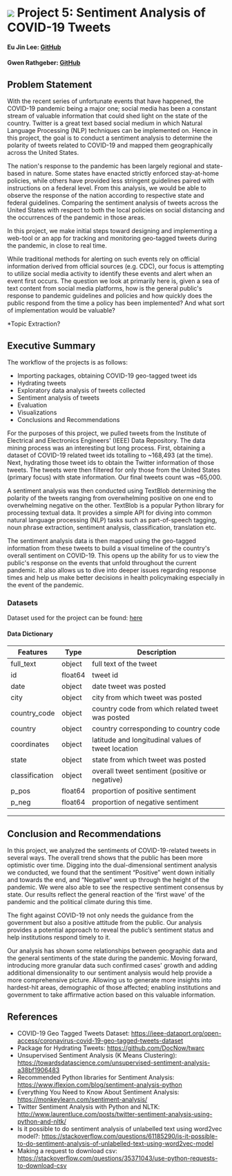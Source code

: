 # ![](https://ga-dash.s3.amazonaws.com/production/assets/logo-9f88ae6c9c3871690e33280fcf557f33.png) Project 5: Sentiment Analysis of COVID-19 Tweets 
#### Eu Jin Lee: [GitHub](https://github.com/missingNA) 
#### Gwen Rathgeber: [GitHub](https://git.generalassemb.ly/gwenrathgeber)

## Problem Statement

With the recent series of unfortunate events that have happened, the COVID-19 pandemic being a major one; social media has been a constant stream of valuable information that could shed light on the state of the country. Twitter is a great text based social medium in which Natural Language Processing (NLP) techniques can be implemented on. Hence in this project, the goal is to conduct a sentiment analysis to determine the polarity of tweets related to COVID-19 and mapped them geographically across the United States.

The nation's response to the pandemic has been largely regional and state-based in nature. Some states have enacted strictly enforced stay-at-home policies, while others have provided less stringent guidelines paired with instructions on a federal level. From this analysis, we would be able to observe the response of the nation according to respective state and federal guidelines. Comparing the sentiment analysis of tweets across the United States with respect to both the local policies on social distancing and the occurrences of the pandemic in those areas.

In this project, we make initial steps toward designing and implementing a web-tool or an app for tracking and monitoring geo-tagged tweets during the pandemic, in close to real time.

While traditional methods for alerting on such events rely on official information derived from official sources (e.g. CDC), our focus is attempting to utilize social media activity to identify these events and alert when an event first occurs. The question we look at primarily here is, given a sea of text content from social media platforms, how is the general public's response to pandemic guidelines and policies and how quickly does the public respond from the time a policy has been implemented? And what sort of implementation would be valuable?

*Topic Extraction?

## Executive Summary
The workflow of the projects is as follows:

- Importing packages, obtaining COVID-19 geo-tagged tweet ids 
- Hydrating tweets 
- Exploratory data analysis of tweets collected 
- Sentiment analysis of tweets
- Evaluation
- Visualizations 
- Conclusions and Recommendations

For the purposes of this project, we pulled tweets from the Institute of Electrical and Electronics Engineers' (IEEE) Data Repository. The data mining process was an interesting but long process. First, obtaining a dataset of COVID-19 related tweet ids totalling to ~168,493 (at the time). Next, hydrating those tweet ids to obtain the Twitter information of those tweets. The tweets were then filtered for only those from the United States (primary focus) with state information. Our final tweets count was ~65,000. 

A sentiment analysis was then conducted using TextBlob determining the polarity of the tweets ranging from overwhelming positive on one end to overwhelming negative on the other. TextBlob is a popular Python library for processing textual data. It provides a simple API for diving into common natural language processing (NLP) tasks such as part-of-speech tagging, noun phrase extraction, sentiment analysis, classification, translation etc. 

The sentiment analysis data is then mapped using the geo-tagged information from these tweets to build a visual timeline of the country's overall sentiment on COVID-19. This opens up the ability for us to view the public's response on the events that unfold throughout the current pandemic. It also allows us to dive into deeper issues regarding response times and help us make better decisions in health policymaking especially in the event of the pandemic.


### Datasets
Dataset used for the project can be found:
[here](https://ieee-dataport.org/open-access/coronavirus-covid-19-geo-tagged-tweets-dataset)

#### Data Dictionary 

| Features       | Type    | Description                                        |
|----------------|---------|----------------------------------------------------|
| full_text      | object  | full text of the tweet                             |
| id             | float64 | tweet id                                           |
| date           | object  | date tweet was posted                              |
| city           | object  | city from which tweet was posted                   |
| country_code   | object  | country code from which related tweet was posted   |
| country        | object  | country corresponding to country code              |
| coordinates    | object  | latitude and longitudinal values of tweet location |
| state          | object  | state from which tweet was posted                  |
| classification | object  | overall tweet sentiment (positive or negative)     |
| p_pos          | float64 | proportion of positive sentiment                   |
| p_neg          | float64 | proportion of negative sentiment                   |

---
## Conclusion and Recommendations 
In this project, we analyzed the sentiments of COVID-19-related tweets in several ways. The overall trend shows that the public has been more optimistic over time. Digging into the dual-dimensional sentiment analysis we conducted, we found that the sentiment “Positive” went down initially and towards the end, and “Negative” went up through the height of the pandemic. We were also able to see the respective sentiment consensus by state. Our results reflect the general reaction of the 'first wave' of the pandemic and the political climate during this time. 

The fight against COVID-19 not only needs the guidance from the government but also a positive attitude from the public. Our analysis provides a potential approach to reveal the public’s sentiment status and help institutions respond timely to it.

Our analysis has shown some relationships between geographic data 
and the general sentiments of the state during the pandemic. Moving forward, introducing more granular data such confirmed cases' growth and adding additional dimensionality to our sentiment analysis would help provide a more comprehensive picture. Allowing us to generate more insights into hardest-hit areas, demographic of those affected; enabling institutions and government to take affirmative action based on this valuable information. 

## References

- COVID-19 Geo Tagged Tweets Dataset:
https://ieee-dataport.org/open-access/coronavirus-covid-19-geo-tagged-tweets-dataset
- Package for Hydrating Tweets:
https://github.com/DocNow/twarc
- Unsupervised Sentiment Analysis (K Means Clustering): https://towardsdatascience.com/unsupervised-sentiment-analysis-a38bf1906483
- Recommended Python libraries for Sentiment Analysis: https://www.iflexion.com/blog/sentiment-analysis-python
- Everything You Need to Know About Sentiment Analysis: https://monkeylearn.com/sentiment-analysis/
- Twitter Sentiment Analysis with Python and NLTK: http://www.laurentluce.com/posts/twitter-sentiment-analysis-using-python-and-nltk/
- Is it possible to do sentiment analysis of unlabelled text using word2vec model?: https://stackoverflow.com/questions/61185290/is-it-possible-to-do-sentiment-analysis-of-unlabelled-text-using-word2vec-model
- Making a request to download csv: https://stackoverflow.com/questions/35371043/use-python-requests-to-download-csv